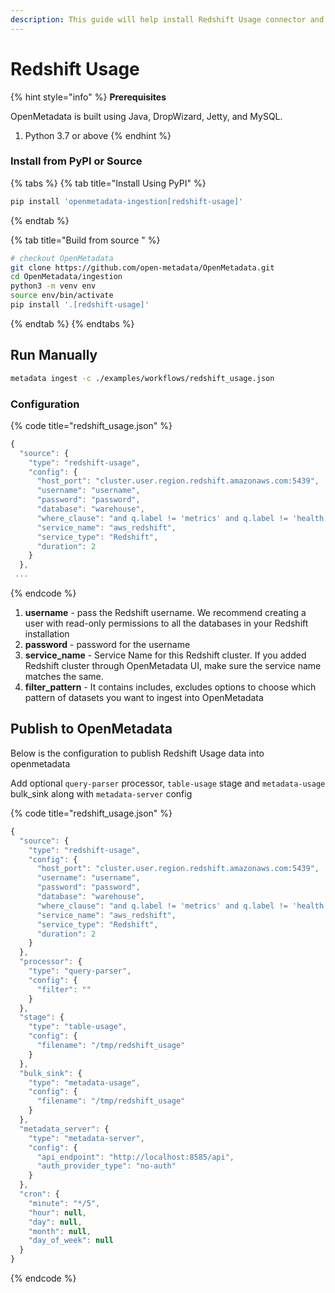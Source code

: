 ```yaml
---
description: This guide will help install Redshift Usage connector and run manually
---
```


# Redshift Usage

{% hint style="info" %}
**Prerequisites**

OpenMetadata is built using Java, DropWizard, Jetty, and MySQL.

1. Python 3.7 or above
{% endhint %}

### Install from PyPI or Source

{% tabs %}
{% tab title="Install Using PyPI" %}
```bash
pip install 'openmetadata-ingestion[redshift-usage]'
```
{% endtab %}

{% tab title="Build from source " %}
```bash
# checkout OpenMetadata
git clone https://github.com/open-metadata/OpenMetadata.git
cd OpenMetadata/ingestion
python3 -m venv env
source env/bin/activate
pip install '.[redshift-usage]'
```
{% endtab %}
{% endtabs %}

## Run Manually

```bash
metadata ingest -c ./examples/workflows/redshift_usage.json
```

### Configuration

{% code title="redshift\_usage.json" %}
```javascript
{
  "source": {
    "type": "redshift-usage",
    "config": {
      "host_port": "cluster.user.region.redshift.amazonaws.com:5439",
      "username": "username",
      "password": "password",
      "database": "warehouse",
      "where_clause": "and q.label != 'metrics' and q.label != 'health' and q.label != 'cmstats'",
      "service_name": "aws_redshift",
      "service_type": "Redshift",
      "duration": 2
    }
  },
 ...
```
{% endcode %}

1. **username** - pass the Redshift username. We recommend creating a user with read-only permissions to all the databases in your Redshift installation
2. **password** - password for the username
3. **service\_name** - Service Name for this Redshift cluster. If you added Redshift cluster through OpenMetadata UI, make sure the service name matches the same.
4. **filter\_pattern** - It contains includes, excludes options to choose which pattern of datasets you want to ingest into OpenMetadata

## Publish to OpenMetadata

Below is the configuration to publish Redshift Usage data into openmetadata

Add optional `query-parser` processor, `table-usage` stage and `metadata-usage` bulk\_sink along with `metadata-server` config

{% code title="redshift\_usage.json" %}
```javascript
{
  "source": {
    "type": "redshift-usage",
    "config": {
      "host_port": "cluster.user.region.redshift.amazonaws.com:5439",
      "username": "username",
      "password": "password",
      "database": "warehouse",
      "where_clause": "and q.label != 'metrics' and q.label != 'health' and q.label != 'cmstats'",
      "service_name": "aws_redshift",
      "service_type": "Redshift",
      "duration": 2
    }
  },
  "processor": {
    "type": "query-parser",
    "config": {
      "filter": ""
    }
  },
  "stage": {
    "type": "table-usage",
    "config": {
      "filename": "/tmp/redshift_usage"
    }
  },
  "bulk_sink": {
    "type": "metadata-usage",
    "config": {
      "filename": "/tmp/redshift_usage"
    }
  },
  "metadata_server": {
    "type": "metadata-server",
    "config": {
      "api_endpoint": "http://localhost:8585/api",
      "auth_provider_type": "no-auth"
    }
  },
  "cron": {
    "minute": "*/5",
    "hour": null,
    "day": null,
    "month": null,
    "day_of_week": null
  }
}

```
{% endcode %}

